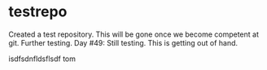 # testrepo
Created a test repository. This will be gone once we become competent at git.
Further testing.
Day #49: Still testing.
This is getting out of hand.

isdfsdnfldsflsdf
 tom
